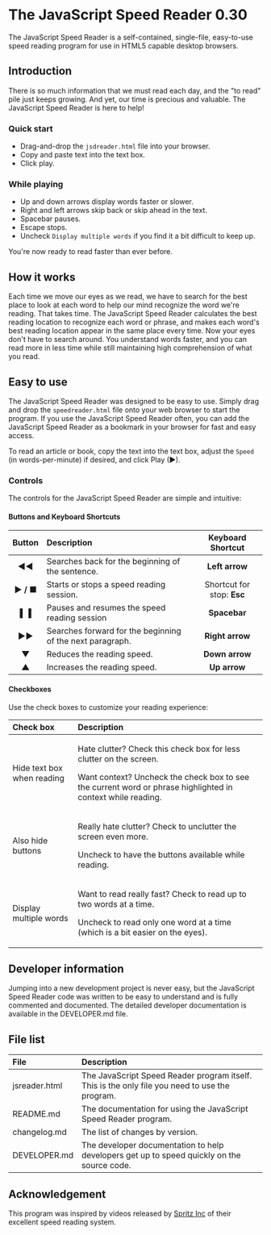 # The JavaScript Speed Reader 0.30

The JavaScript Speed Reader is a self-contained, single-file, easy-to-use speed reading program for use in HTML5 capable desktop browsers.

## Introduction

There is so much information that we must read each day, and the "to read" pile just keeps growing. And yet, our time is precious and valuable. The JavaScript Speed Reader is here to help!

### Quick start
 
* Drag-and-drop the `jsdreader.html` file into your browser.
* Copy and paste text into the text box.
* Click play.  

### While playing

* Up and down arrows display words faster or slower.
* Right and left arrows skip back or skip ahead in the text.
* Spacebar pauses.
* Escape stops.
* Uncheck `Display multiple words` if you find it a bit difficult to keep up.

You're now ready to read faster than ever before.

## How it works

Each time we move our eyes as we read, we have to search for the best place to look at each word to help our mind recognize the word we're reading. That takes time. The JavaScript Speed Reader calculates the best reading location to recognize each word or phrase, and makes each word's best reading location appear in the same place every time. Now your eyes don't have to search around. You understand words faster, and you can read more in less time while still maintaining high comprehension of what you read.

## Easy to use

The JavaScript Speed Reader was designed to be easy to use. Simply drag and drop the `speedreader.html` file onto your web browser to start the program. If you use the JavaScript Speed Reader often, you can add the JavaScript Speed Reader as a bookmark in your browser for fast and easy access.

To read an article or book, copy the text into the text box, adjust the `Speed` (in words-per-minute) if desired, and click Play (&#x25ba;).

### Controls

The controls for the JavaScript Speed Reader are simple and intuitive:

#### Buttons and Keyboard Shortcuts

| Button | Description | Keyboard Shortcut
|:-:|:--|:-:|
|**&#x25c4;&#x25c4;** | Searches back for the beginning of the sentence. | **Left arrow**
| **&#x25ba; / &#x25a0;** | Starts or stops a speed reading session. | Shortcut for stop: **Esc**
| **&#x258c;&#x2590;** | Pauses and resumes the speed reading session | **Spacebar**
| **&#x25ba;&#x25ba;** | Searches forward for the beginning of the next paragraph. | **Right arrow**
| **&#x25bc;** | Reduces the reading speed. | **Down arrow**
| **&#x25b2;** | Increases the reading speed. | **Up arrow**

#### Checkboxes

Use the check boxes to customize your reading experience:

| Check box | Description |
|:--|:--|
| Hide text box when reading | <p>Hate clutter? Check this check box for less clutter on the screen.</p><p>Want context? Uncheck the check box to see the current word or phrase highlighted in context while reading.</p> |
| Also hide buttons | <p>Really hate clutter? Check to unclutter the screen even more.</p><p>Uncheck to have the buttons available while reading.</p> |
| Display multiple words | <p>Want to read really fast? Check to read up to two words at a time.</p><p>Uncheck to read only one word at a time (which is a bit easier on the eyes).</p> |

## Developer information

Jumping into a new development project is never easy, but the JavaScript Speed Reader code was written to be easy to understand and is fully commented and documented. The detailed developer documentation is available in the DEVELOPER.md file.

## File list

| File | Description |
|:--|:--|
| jsreader.html | The JavaScript Speed Reader program itself. This is the only file you need to use the program.
| README.md | The documentation for using the JavaScript Speed Reader program. |
| changelog.md | The list of changes by version. |
| DEVELOPER.md | The developer documentation to help developers get up to speed quickly on the source code. |

## Acknowledgement

This program was inspired by videos released by [Spritz Inc](http://spritzinc.com/) of their excellent speed reading system.
